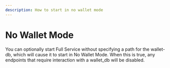```yaml
---
description: How to start in no wallet mode
---
```


# No Wallet Mode

You can optionally start Full Service without specifying a path for the wallet-db, which will cause it to start in No Wallet Mode. When this is true, any endpoints that require interaction with a wallet\_db will be disabled.
